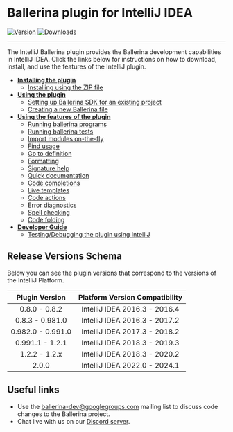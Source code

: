 
# Ballerina plugin for IntelliJ IDEA

[![Version](https://img.shields.io/jetbrains/plugin/v/9520-ballerina.svg)](https://plugins.jetbrains.com/plugin/9520-ballerina)
[![Downloads](https://img.shields.io/jetbrains/plugin/d/9520-ballerina.svg)](https://plugins.jetbrains.com/plugin/9520-ballerina)

---

The IntelliJ Ballerina plugin provides the Ballerina development capabilities in IntelliJ IDEA. Click the links below for instructions on how to download, install, and use the features of the IntelliJ plugin.

- [**Installing the plugin**](getting-started/plugin-installation/README.md#installing-the-plugin)
    - [Installing using the ZIP file](getting-started/plugin-installation/README.md#installing-using-the-zip-file)
- [**Using the plugin**](getting-started/using-the-plugin/README.md#using-the-plugin)
    - [Setting up Ballerina SDK for an existing project](getting-started/using-the-plugin/setting-up-ballerina-sdk/README.md#setting-up-ballerina-sdk)
    - [Creating a new Ballerina file](getting-started/using-the-plugin/new-ballerina-project/README.md#create-new-ballerina-files)
- [**Using the features of the plugin**](getting-started/plugin-features/README.md#plugin-features)
  - [Running ballerina programs](getting-started/plugin-features/README.md#running-ballerina-programs)
  - [Running ballerina tests](getting-started/plugin-features/README.md#running-ballerina-tests)
  - [Import modules on-the-fly](getting-started/plugin-features/README.md#import-modules-on-the-fly)
  - [Find usage](getting-started/plugin-features/README.md#find-usage)
  - [Go to definition](getting-started/plugin-features/README.md#go-to-definition)
  - [Formatting](getting-started/plugin-features/README.md#formatting)
  - [Signature help](getting-started/plugin-features/README.md#signature-help)
  - [Quick documentation](getting-started/plugin-features/README.md#quick-documentation)
  - [Code completions](getting-started/plugin-features/README.md#code-completions)
  - [Live templates](getting-started/plugin-features/README.md#live-templates)
  - [Code actions](getting-started/plugin-features/README.md#code-actions)
  - [Error diagnostics](getting-started/plugin-features/README.md#error-diagnostics)
  - [Spell checking](getting-started/plugin-features/README.md#spell-checking)
  - [Code folding](getting-started/plugin-features/README.md#code-folding)
- [**Developer Guide**](getting-started/plugin-developer-guide/README.md#plugin-developer-guide)
    - [Testing/Debugging the plugin using IntelliJ](getting-started/plugin-developer-guide/README.md#testingdebugging-the-plugin-using-intellij-idea)

## Release Versions Schema

Below you can see the plugin versions that correspond to the versions of the IntelliJ Platform.

**Plugin Version**|**Platform Version Compatibility**
:-----:|:-----:
0.8.0 - 0.8.2 | IntelliJ IDEA 2016.3 - 2016.4
0.8.3 - 0.981.0 | IntelliJ IDEA 2016.3 - 2017.2
0.982.0 - 0.991.0 | IntelliJ IDEA 2017.3 - 2018.2
0.991.1 - 1.2.1 | IntelliJ IDEA 2018.3 - 2019.3
1.2.2 - 1.2.x | IntelliJ IDEA 2018.3 - 2020.2
2.0.0 | IntelliJ IDEA 2022.0 - 2024.1

## Useful links
* Use the ballerina-dev@googlegroups.com mailing list to discuss code changes to the Ballerina project.
* Chat live with us on our [Discord server](https://discord.gg/ballerinalang).
